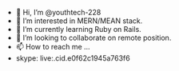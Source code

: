 - 👋 Hi, I’m @youthtech-228
- 👀 I’m interested in MERN/MEAN stack.
- 🌱 I’m currently learning Ruby on Rails.
- 💞️ I’m looking to collaborate on remote position.
- 📫 How to reach me ...
- skype: live:.cid.e0f62c1945a763f6


<!---
youthtech-228/youthtech-228 is a ✨ special ✨ repository because its `README.md` (this file) appears on your GitHub profile.
You can click the Preview link to take a look at your changes.
--->
